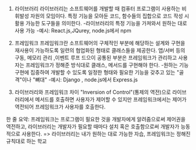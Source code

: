 1. 라이브러리
   라이브러리는 소프트웨어를 개발할 때 컴퓨터 프로그램이 사용하는 비휘발성 자원의 모임이다. 특정 기능을 모아둔 코드, 함수들의 집합으로 코드 작성 시 활용 가능한 도구들을 의미한다.
  -라이브러리의 특정 기능을 가져와서 원하는 대로 사용 가능
  -예시: React.js,JQurey, node.js에서 npm

3. 프레임워크
    프레임워크란 소프트웨어의 구체적인 부분에 해당하는 설계와 구현을 재사용이 가능하도록 일련의 협업화된 형태로 클래스들을 제공한다. 
    앱/서버 등의 구동, 메모리 관리 ,이벤트 루프 드으이 공통된 부분은 프레임워크가 관리하고 사용자는 프레임워크가 정해준 방식대로 클래스, 메서드를 구현해야 한다.
  -원하는 기능 구현에 집중하여 개발할 수 있도록 일정한 형태와 필요한 기능을 갖추고 있는 "골격"이나 "뼈대"
  -예시: Django , node.js에서 Express.js

4. 라이브러리와 프레임워크 차이
  "Inversion of Control"(통제의 역전)으로 라이브러리에서 메서드를 호출하면 사용자가 제어할 수 있지만 프레임워크에서는 제어가 역전되어 프레임워크가 사용자를 호출한다.

한 줄 요약: 프레임워크는 프로그램이 필요한 것을 개발자에게 알려줌으로써 제어권을 역전하고, 라이브러리는 개발자가 필요할 때마다 설치 혹은 호출함으로써 개발자가 능동적으로 사용한다.
 => 라이브러리는 내가 원하는 대로 가능한 자습, 프레임워크는 정해진 규칙대로 하는 학교
